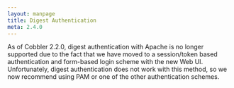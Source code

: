 ```yaml
---
layout: manpage
title: Digest Authentication
meta: 2.4.0
---
```



As of Cobbler 2.2.0, digest authentication with Apache is no longer supported due to the fact that we have moved to a session/token based authentication and form-based login scheme with the new Web UI. Unfortunately, digest authentication does not work with this method, so we now recommend using PAM or one of the other authentication schemes.
